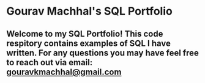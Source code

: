 # Gourav Machhal's SQL Portfolio

## Welcome to my SQL Portfolio! This code respitory contains examples of SQL I have written. For any questions you may have feel free to reach out via email: gouravkmachhal@gmail.com
